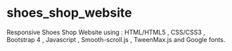 # shoes_shop_website
Responsive Shoes Shop Website using : HTML/HTML5 , CSS/CSS3 , Bootstrap 4 , Javascript , Smooth-scroll.js , TweenMax.js and Google fonts.
